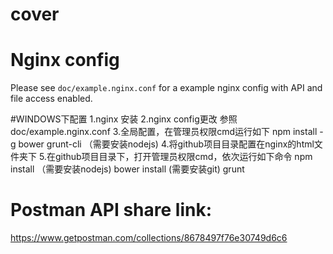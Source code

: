 # cover 

# Nginx config

Please see `doc/example.nginx.conf` for a example nginx config with API and
file access enabled.

#WINDOWS下配置
1.nginx 安装
2.nginx config更改
  参照doc/example.nginx.conf
3.全局配置，在管理员权限cmd运行如下
  npm install -g bower grunt-cli （需要安装nodejs)
4.将github项目目录配置在nginx的html文件夹下 
5.在github项目目录下，打开管理员权限cmd，依次运行如下命令
  npm install （需要安装nodejs)
  bower install (需要安装git)
  grunt


# Postman API share link:
https://www.getpostman.com/collections/8678497f76e30749d6c6

